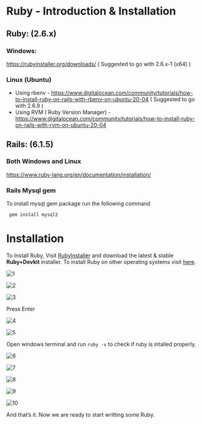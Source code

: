 # Ruby - Introduction & Installation

## Ruby: (2.6.x)
### Windows:
https://rubyinstaller.org/downloads/ ( Suggested to go with 2.6.x-1 (x64) )
### Linux (Ubuntu)
- Using rbenv -  https://www.digitalocean.com/community/tutorials/how-to-install-ruby-on-rails-with-rbenv-on-ubuntu-20-04 ( Suggested to go with 2.6.9 )
- Using RVM ( Ruby Version Manager) - https://www.digitalocean.com/community/tutorials/how-to-install-ruby-on-rails-with-rvm-on-ubuntu-20-04


## Rails: (6.1.5)
### Both Windows and Linux
https://www.ruby-lang.org/en/documentation/installation/

### Rails Mysql gem
To install mysql gem package run the following command

``` gem install mysql2```

# Installation

To Install Ruby, Visit [RubyInstaller](https://rubyinstaller.org/downloads/) and download the latest & stable **Ruby+Devkit** installer. To install Ruby on other operating systems visit [here](https://www.ruby-lang.org/en/documentation/installation/#:~:text=Here%20are%20available%20installation%20methods).

![1](https://user-images.githubusercontent.com/98386787/170936193-a9699665-a044-4a7b-b5a2-855c5f176492.png)

![2](https://user-images.githubusercontent.com/98386787/170936335-8ddda80a-620a-455d-bb27-c36159ac8398.png)

![3](https://user-images.githubusercontent.com/98386787/170936408-9fb7cd9d-40da-45f4-a4f6-607eb5ffa6cd.png)

Press Enter

![4](https://user-images.githubusercontent.com/98386787/170936438-79ce4218-44eb-4ad1-8a2e-a0ee5aea5987.png)

![5](https://user-images.githubusercontent.com/98386787/170936454-cf90701e-360d-4c06-91e3-9e6cb2f09963.png)

Open windows terminal and run `ruby -v` to check if ruby is intalled properly.

![6](https://user-images.githubusercontent.com/98386787/170936489-1539aa1a-a975-4577-be1e-a209c55268fb.png)

![7](https://user-images.githubusercontent.com/98386787/170936502-4d458b41-5e5a-454b-9664-56c0c566477f.png)

![8](https://user-images.githubusercontent.com/98386787/170936530-06133335-3cd0-4c99-abdc-bceb2429244c.png)

![9](https://user-images.githubusercontent.com/98386787/170936556-728e36a2-214f-497a-8a61-e69dd5369f23.png)

![10](https://user-images.githubusercontent.com/98386787/170936576-fc846cbf-8748-4063-9464-baa6f8fb628f.png)

And that’s it. Now we are ready to start writting some Ruby.
